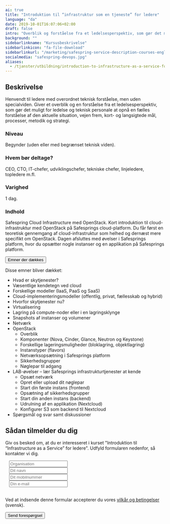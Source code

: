 ```yaml
---
ai: true
title: "Introduktion til “infrastruktur som en tjeneste” for ledere"
language: "da"
date: 2019-10-01T16:07:06+02:00
draft: false
intro: "Overblik og forståelse fra et ledelsesperspektiv, som gør det muligt for ledelsen og det tekniske personale at danne en fælles forståelse."
background: ""
sidebarlinkname: "Kursusbeskrivelse"
sidebarlinkicon: "fa-file-download"
sidebarlinkurl: "/marketing/safespring-service-description-courses-english.pdf"
socialmedia: "safespring-devops.jpg"
aliases:
  - /tjanster/utbildning/introduction-to-infrastructure-as-a-service-for-managers/
---
```

## Beskrivelse

Henvendt til ledere med overordnet teknisk forståelse, men uden specialviden. Giver et overblik og en forståelse fra et ledelsesperspektiv, som gør det muligt for ledelse og teknisk personale at opnå en fælles forståelse af den aktuelle situation, vejen frem, kort- og langsigtede mål, processer, metodik og strategi.

### Niveau

Begynder (uden eller med begrænset teknisk viden).

### Hvem bør deltage?

CEO, CTO, IT-chefer, udviklingschefer, tekniske chefer, linjeledere, topledere m.fl.

### Varighed

1 dag.

### Indhold

Safespring Cloud Infrastructure med OpenStack.
Kort introduktion til cloud-infrastruktur med OpenStack på Safesprings cloud-platform. Du får først en teoretisk gennemgang af cloud-infrastruktur som helhed og dernæst mere specifikt om OpenStack. Dagen afsluttes med øvelser i Safesprings platform, hvor du opsætter nogle instanser og en applikation på Safesprings platform.

<div class="accordion-box">
<button class="accordion">Emner der dækkes</button>
<div class="panel content-body">
<p>Disse emner bliver dækket:</p>
<ul>
	<li>Hvad er skytjenester?</li>
	<li>Væsentlige kendetegn ved cloud</li>
	<li>Forskellige modeller (IaaS, PaaS og SaaS)</li>
	<li>Cloud-implementeringsmodeller (offentlig, privat, fællesskab og hybrid)</li>
	<li>Hvorfor skytjenester nu?</li>
	<li>Virtualisering</li>
	<li>Lagring på compute-noder eller i en lagringsklynge</li>
	<li>Snapshots af instanser og volumener</li>
	<li>Netværk</li>
	<li>OpenStack
  <ul>
  	<li>Overblik</li>
  	<li>Komponenter (Nova, Cinder, Glance, Neutron og Keystone)</li>
  	<li>Forskellige lageringsmuligheder (bloklagring, objektlagring)</li>
  	<li>Instanstyper (flavors)</li>
  	<li>Netværksopsætning i Safesprings platform</li>
  	<li>Sikkerhedsgrupper</li>
  	<li>Nøglepar til adgang</li>
  </ul>
  </li>
	<li>LAB-øvelser – lær Safesprings infrastrukturtjenester at kende
  <ul>
  	<li>Opsæt netværk</li>
  	<li>Opret eller upload dit nøglepar</li>
  	<li>Start din første instans (frontend)</li>
  	<li>Opsætning af sikkerhedsgrupper</li>
  	<li>Start din anden instans (backend)</li>
  	<li>Udrulning af en applikation (Nextcloud)</li>
  	<li>Konfigurer S3 som backend til Nextcloud</li>
  </ul>
  </li>
	<li>Spørgsmål og svar samt diskussioner</li>
</ul>
<div class="pb-3"> </div>
</div>
</div>

<script>
var acc = document.getElementsByClassName("accordion");
var i;

for (i = 0; i < acc.length; i++) {
  acc[i].addEventListener("click", function() {
    this.classList.toggle("active-utbildning");
    var panel = this.nextElementSibling;
    if (panel.style.maxHeight) {
      panel.style.maxHeight = null;
    } else {
      panel.style.maxHeight = panel.scrollHeight + "px";
    }
  });
}
</script>

## Sådan tilmelder du dig

Giv os besked om, at du er interesseret i kurset "Introduktion til “Infrastructure as a Service” for ledere". Udfyld formularen nedenfor, så kontakter vi dig.

<script src="//twitter.github.io/typeahead.js/releases/latest/typeahead.bundle.js"></script>
<style>
  .twitter-typeahead .tt-hint{color:#195f8c}.twitter-typeahead .tt-menu{max-height:300px;overflow:auto;border:1px solid #195f8c;border-top:none;border-radius:0 0 25px 25px;width:298px;margin:-7px 0 0 -52px}.twitter-typeahead .tt-suggestion{background-color:#fafefe;padding:5px 10px;color:#323232}.tt-suggestion:first-child{margin:7px 0 0 0;padding-top:10px}.tt-suggestion:last-child{padding-bottom:20px}.twitter-typeahead .tt-suggestion:hover{background-color:#fafefe;color:#195f8c}
</style>
<script>
  jQuery(document).ready(function(){var t=null,a=jQuery("#up-client-name-input");if(a.length){var i=jQuery("<input type='hidden' name='Client.dunsNo' />"),e=jQuery("<b id='up-client-spinner' class='fa fa-refresh fa-spin' />");e.hide(),a.after(i),a.after(e),a.typeahead({hint:!0,highlight:!0,minLength:3},{name:"clients",limit:25,source:function(e,n,a){t&&clearTimeout(t),t=setTimeout(function(){$.ajax({type:"GET",url:"https://power.upsales.com/api/external/soliditet/clientSearch?name="+e,success:function(e){a(e.data)},error:function(e){}})},200)},templates:{suggestion:function(e){return"<div><div>"+e.name+"</div><span style='color: #323232; font-size: 10px;'>"+e.city+"</span></div>"}}}).bind("typeahead:autocompleted",function(e,n){a.typeahead("val",n.name),i.val(n.dunsNo),a.blur()}).bind("typeahead:select",function(e,n){a.typeahead("val",n.name),i.val(n.dunsNo)}).bind("typeahead:cursorchange",function(e,n){a.typeahead("val",n.name),i.val(n.dunsNo)}).on("typeahead:asyncrequest",function(){e.show()}).on("typeahead:asynccancel typeahead:asyncreceive",function(){e.hide()})}});
</script>
<form id="up-form" name="form_9549ue770a5b7152b4b9796393b0943084e71" action="https://power.upsales.com/api/external/formSubmit" method="POST">
  <div class="form"><i class="fas fa-briefcase"></i>&nbsp;&nbsp;&nbsp;<input maxlength="512" type="text" id="up-client-name-input" name="Client.name" required="" placeholder="Organisation"></div>
  <div class="form"><i class="fas fa-user-tie"></i>&nbsp;&nbsp;&nbsp;<input maxlength="512" type="text" name="Contact.name" required="" placeholder="Dit navn"></div>
  <div class="form"><i class="fas fa-mobile-alt"></i>&nbsp;&nbsp;&nbsp;<input maxlength="512" type="text" name="Contact.cellPhone" required="" placeholder="Dit mobilnummer"></div>
  <div class="form"><i class="fas fa-envelope"></i>&nbsp;&nbsp;&nbsp;<input maxlength="512" type="email" id="up-email-input" autocomplete="off" name="Contact.email" required="required" placeholder="Din e-mail"></div>
  <input type="hidden" value="Introduction to “Infrastructure as a Service” for managers" name="Extra.1570014130220" checked>
	<!-- REQUIRED FIELDS -->
  <input type="hidden" name="formCid" value="9549">
	<input type="hidden" name="formId" value="9549ue770a5b7152b4b9796393b0943084e71">
	<input type="hidden" name="isFrame" value="false">
	<input type="text" value="" name="validation" style="display: none;">
	<!-- END OF REQUIRED FIELDS -->
  <br>
	<p>Ved at indsende denne formular accepterer du vores <a href="/dokument/personuppgiftshantering/" target="_blank">vilkår og betingelser</a> (svensk).</p>
	<button type="submit" class="button">Send forespørgsel</button>
</form>
<script>(function(){var form = document.getElementById("up-form");if(form) {form.addEventListener("submit", function(ev) {var button = ev.target.querySelector("button[type=submit]");if(button) {button.disabled = true;}});}})();</script>